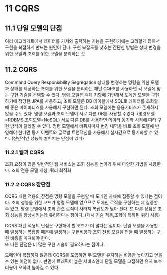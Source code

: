 # 11 CQRS 
## 11.1 단일 모델의 단점 
여러 애그리거트에서 데이터를 가져와 출력하는 기능을 구현하기에는 고려할게 많아서 구현을 복잡하게 만드는 원인이 된다. 
구현 복잡도를 낮추는 간단한 방법은 상태 변경을 위한 모델과 조회를 위한 모델을 분리하는 것 

## 11.2 CQRS
Command Query Responsibility Segregation 
상태를 변경하는 명령을 위한 모델과 상태를 제공하는 조회를 위한 모델을 분리하는 패턴 
CQRS를 사용하면 각 모델에 맞는 구현 기술을 선택할 수 있다. 
명령 모델은 객체 지향에 기반해서 도메인 모델을 구현하기에 적당한 JPA를 사용하고, 
조회 모델은 DB 테이블에서 SQL로 데이터를 조회할 때 좋은 마이바티스를 사용해서 구현하면 된다. 
조회 모델에는 응용서비스가 존재하지 않을 수도 있다. 
명령 모델과 조회 모델이 서로 다른 DB를 사용할 수있다. (명령모델=RDBMS,조회모델=NoSQL)
서로 다른 DB를 사용하면 데이터 동기화 시점에 따라 구현 방식이 달라질 수 있다. 
명령 모델에서 바뀌자마자 변경 내역을 바로 조회 모델에 반영해야 한다면 동기 이벤트와 글로벌 트랜잭션을 사용해서 실시간으로 동기화할 수 있다. (전반적인 성능이 떨어지는 단점이 있다)

### 11.2.1 웹과 CQRS 
조회 요청이 많은 일반적인 웹 서비스는 조회 성능을 높이기 위해 다양한 기법을 사용한다. 
조회 전용 모델 캐싱, 쿼리 최적화 

### 11.2.2 CQRS 장단점 
CQRS 패턴 적용의 장점은 명령 모델을 구현할 때 도메인 자체에 집중할 수 있다는 점이다. 
조회 성능을 위한 코드가 명령 모델에 없으므로 도메인 로직을 구현하는 데 집중할 수 있고, 명령 모델에서 조회 관련 로직이 사라져 복잡도가 낮아 진다. 
또 다른 장점은 조회 성능을 향상시키는데 유리하다는 점이다. (캐시 기술 적용,조화에 특화된 쿼리 사용)

CQRS 패턴 적용의 단점은 구현해야 할 코드가 더 많다는 점이다. 단일 모델을 사용할 때 발생하는 복잡함 때문에 발생하는 구현비용과 조회 전용 모델을 만들 때 발생하는 구현 비용을 따져봐야 한다.  
또 다른 단점은 더 많은 구현 기술이 필요하다는 점이다. 

도메인이 복잡하지 않은데 CQRS를 도입하면 두 모델을 유지하는 비용만 높아지고 얻을 수 있는 이점이 없다. 
반면에 트래픽이 높은 서비스인데 단일 모델을 고집하면 유지 보수 비용이 오히려 높아질 수 있다. 





